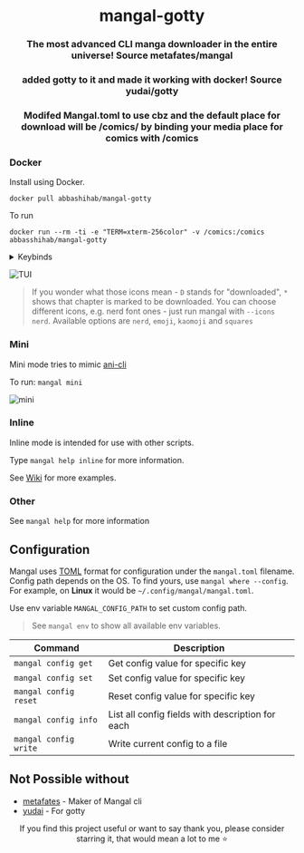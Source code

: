 <h1 align="center">
<strong>mangal-gotty</strong>
</h1>

<h3 align="center">
    The most advanced CLI manga downloader in the entire universe!  Source metafates/mangal

</h3>
<h3 align="center">
    added gotty to it and made it working with docker! Source yudai/gotty
</h3>
<h3 align="center">
    Modifed Mangal.toml to use cbz and the default place for download will be /comics/
    by binding your media place for comics with /comics
</h3>

### Docker

Install using Docker.

    docker pull abbashihab/mangal-gotty

To run

```shell
docker run --rm -ti -e "TERM=xterm-256color" -v /comics:/comics abbasshihab/mangal-gotty
```

<details>
<summary>Keybinds</summary>

| Bind                                                        | Description                          |
| ----------------------------------------------------------- | ------------------------------------ |
| <kbd>?</kbd>                                                | Show help                            |
| <kbd>↑/j</kbd> <kbd>↓/k</kbd> <kbd>→/l</kbd> <kbd>←/h</kbd> | Navigate                             |
| <kbd>g</kbd>                                                | Go to first                          |
| <kbd>G</kbd>                                                | Go to last                           |
| <kbd>/</kbd>                                                | Filter                               |
| <kbd>esc</kbd>                                              | Back                                 |
| <kbd>space</kbd>                                            | Select one                           |
| <kbd>tab</kbd>                                              | Select all                           |
| <kbd>v</kbd>                                                | Select volume                        |
| <kbd>backspace</kbd>                                        | Unselect all                         |
| <kbd>enter</kbd>                                            | Confirm                              |
| <kbd>o</kbd>                                                | Open URL                             |
| <kbd>r</kbd>                                                | Read                                 |
| <kbd>q</kbd>                                                | Quit                                 |
| <kbd>ctrl+c</kbd>                                           | Force quit                           |
| <kbd>a</kbd>                                                | Select Anilist manga (chapters list) |
| <kbd>d</kbd>                                                | Delete single history entry          |

</details>

![TUI](https://user-images.githubusercontent.com/62389790/198830334-fd85c74f-cf3b-4e56-9262-5d62f7f829f4.png)

> If you wonder what those icons mean - `D` stands for "downloaded", `*` shows that chapter is marked to be downloaded.
> You can choose different icons, e.g. nerd font ones - just run mangal with `--icons nerd`.
> Available options are `nerd`, `emoji`, `kaomoji` and `squares`

### Mini

Mini mode tries to mimic [ani-cli](https://github.com/pystardust/ani-cli)

To run: `mangal mini`

![mini](https://user-images.githubusercontent.com/62389790/198830544-f2005ec4-c206-4fe0-bd08-862ffd08320e.png)

### Inline

Inline mode is intended for use with other scripts.

Type `mangal help inline` for more information.

See [Wiki](https://github.com/metafates/mangal/wiki/Inline-mode) for more examples.

### Other

See `mangal help` for more information

## Configuration

Mangal uses [TOML](https://toml.io) format for configuration under the `mangal.toml` filename.
Config path depends on the OS.
To find yours, use `mangal where --config`.
For example, on **Linux** it would be `~/.config/mangal/mangal.toml`.

Use env variable `MANGAL_CONFIG_PATH` to set custom config path.

> See `mangal env` to show all available env variables.

| Command               | Description                                      |
| --------------------- | ------------------------------------------------ |
| `mangal config get`   | Get config value for specific key                |
| `mangal config set`   | Set config value for specific key                |
| `mangal config reset` | Reset config value for specific key              |
| `mangal config info`  | List all config fields with description for each |
| `mangal config write` | Write current config to a file                   |

## Not Possible without

- [metafates](https://github.com/metafates/mangal) - Maker of Mangal cli
- [yudai](https://github.com/yudai/gotty) - For gotty

<p align="center">
If you find this project useful or want to say thank you,
please consider starring it, that would mean a lot to me ⭐
</p>
